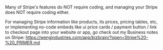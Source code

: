 Many of Stripe's features do NOT require coding, and managing your Stripe does NOT require coding either.

For managing Stripe information like products, its prices, pricing tables, etc, or implementing no-code embeds like ui price cards / payment button / link to checkout page into your website or app, go check out my Business notes on Stripe: https://wengindustries.com/app/bizbrain/?open=Stripe%20-%20_PRIMER.md